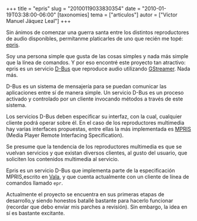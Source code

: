 +++
title = "epris"
slug = "20100119033830354"
date = "2010-01-19T03:38:00-06:00"
[taxonomies]
tema = ["articulos"]
autor = ["Víctor Manuel Jáquez Leal"]
+++

Sin ánimos de comenzar una guerra santa entre los distintos reproductores de
audio disponibles, permítanme platicarles de uno que recién me topé:
[epris](http://code.google.com/p/epris/).

Soy una persona simple que gusta de las cosas simples y nada más simple que la
línea de comandos. Y por eso encontré este proyecto tan atractivo: epris es un
servicio [D-Bus](http://www.freedesktop.org/wiki/Software/dbus) que reproduce
audio utilizando [GStreamer](http://gstreamer.freedesktop.org/). Nada más.

D-Bus es un sistema de mensajería para se puedan comunicar las aplicaciones
entre sí de manera simple. Un servicio D-Bus es un proceso activado y controlado
por un cliente invocando métodos a través de este sistema.

Los servicios D-Bus deben especificar su interfaz, con la cual, cualquier
cliente podrá operar sobre él. En el caso de los reproductores multimedia hay
varias interfaces propuestas, entre ellas la más implementada es
[MPRIS](http://wiki.xmms2.xmms.se/wiki/MPRIS) (Media Player Remote Interfacing
Specification).

Se presume que la tendencia de los reproductores multimedia es que se vuelvan
servicios y que existan diversos clientes, al gusto del usuario, que soliciten
los contenidos multimedia al servicio.

Epris es un servicio D-Bus que implementa parte de la especificación
MPRIS,escrito en [Vala](http://live.gnome.org/Vala/), y que cuenta actualmente
con un cliente de línea de comandos llamado `epr`.

Actualmente el proyecto se encuentra en sus primeras etapas de desarrollo,y
siendo honestos batallé bastante para hacerlo funcionar (recordar que debo
enviar mis parches a revisión). Sin embargo, la idea en sí es bastante
excitante.
